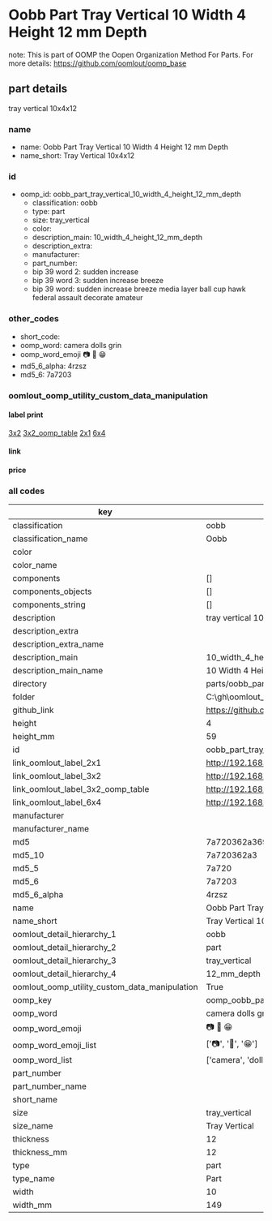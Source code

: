 # Oobb Part Tray Vertical 10 Width 4 Height 12 mm Depth  

note: This is part of OOMP the Oopen Organization Method For Parts. For more details: https://github.com/oomlout/oomp_base

##  part details
  



tray vertical 10x4x12



### name
* name: Oobb Part Tray Vertical 10 Width 4 Height 12 mm Depth
* name_short: Tray Vertical 10x4x12 
### id
* oomp_id: oobb_part_tray_vertical_10_width_4_height_12_mm_depth
  * classification: oobb
  * type: part
  * size: tray_vertical
  * color: 
  * description_main: 10_width_4_height_12_mm_depth
  * description_extra: 
  * manufacturer: 
  * part_number: 
  * bip 39 word 2: sudden increase
  * bip 39 word 3: sudden increase breeze
  * bip 39 word: sudden increase breeze media layer ball cup hawk federal assault decorate amateur

### other_codes
* short_code: 
* oomp_word: camera dolls grin
* oomp_word_emoji :camera: :dolls: :grin:
* md5_6_alpha: 4rzsz
* md5_6: 7a7203






### oomlout_oomp_utility_custom_data_manipulation
#### label print
[3x2](http://192.168.1.245:1112/?label=oomp%204rzsz)
[3x2_oomp_table](http://192.168.1.108:1112/?label=oomp%204rzsz)
[2x1](http://192.168.1.242:1112/?label=oomp%204rzsz)
[6x4](http://192.168.1.55:1112/?label=oomp%204rzsz)    

#### link

                              

#### price







### all codes 
| key | value |  
| --- | --- |  
| classification | oobb |  
| classification_name | Oobb |  
| color |  |  
| color_name |  |  
| components | [] |  
| components_objects | [] |  
| components_string | [] |  
| description | tray vertical 10x4x12 |  
| description_extra |  |  
| description_extra_name |  |  
| description_main | 10_width_4_height_12_mm_depth |  
| description_main_name | 10 Width 4 Height 12 mm Depth |  
| directory | parts/oobb_part_tray_vertical_10_width_4_height_12_mm_depth |  
| folder | C:\gh\oomlout_oobb_version_4_generated_parts\parts\oobb_part_tray_vertical_10_width_4_height_12_mm_depth |  
| github_link | https://github.com/oomlout/oomlout_oomp_part_src/tree/main/parts/oobb_part_tray_vertical_10_width_4_height_12_mm_depth |  
| height | 4 |  
| height_mm | 59 |  
| id | oobb_part_tray_vertical_10_width_4_height_12_mm_depth |  
| link_oomlout_label_2x1 | http://192.168.1.242:1112/?label=oomp%204rzsz |  
| link_oomlout_label_3x2 | http://192.168.1.245:1112/?label=oomp%204rzsz |  
| link_oomlout_label_3x2_oomp_table | http://192.168.1.108:1112/?label=oomp%204rzsz |  
| link_oomlout_label_6x4 | http://192.168.1.55:1112/?label=oomp%204rzsz |  
| manufacturer |  |  
| manufacturer_name |  |  
| md5 | 7a720362a369c6b447bf28a6371caec4 |  
| md5_10 | 7a720362a3 |  
| md5_5 | 7a720 |  
| md5_6 | 7a7203 |  
| md5_6_alpha | 4rzsz |  
| name | Oobb Part Tray Vertical 10 Width 4 Height 12 mm Depth |  
| name_short | Tray Vertical 10x4x12  |  
| oomlout_detail_hierarchy_1 | oobb |  
| oomlout_detail_hierarchy_2 | part |  
| oomlout_detail_hierarchy_3 | tray_vertical |  
| oomlout_detail_hierarchy_4 | 12_mm_depth |  
| oomlout_oomp_utility_custom_data_manipulation | True |  
| oomp_key | oomp_oobb_part_tray_vertical_10_width_4_height_12_mm_depth |  
| oomp_word | camera dolls grin |  
| oomp_word_emoji | :camera: :dolls: :grin: |  
| oomp_word_emoji_list | [':camera:', ':dolls:', ':grin:'] |  
| oomp_word_list | ['camera', 'dolls', 'grin'] |  
| part_number |  |  
| part_number_name |  |  
| short_name |  |  
| size | tray_vertical |  
| size_name | Tray Vertical |  
| thickness | 12 |  
| thickness_mm | 12 |  
| type | part |  
| type_name | Part |  
| width | 10 |  
| width_mm | 149 |  
